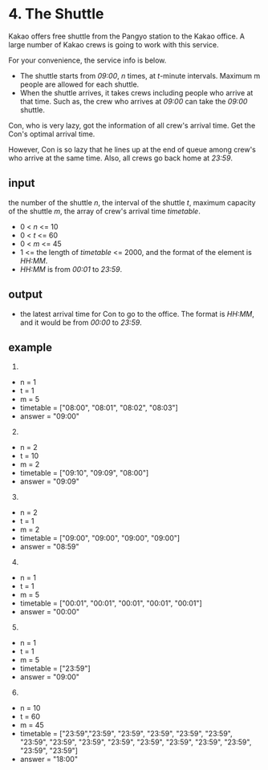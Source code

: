 # 4. The Shuttle
Kakao offers free shuttle from the Pangyo station to the Kakao office. A large number of Kakao crews is going to work with this service.

For your convenience, the service info is below.
- The shuttle starts from *09:00*, *n* times, at *t*-minute intervals. Maximum m people are allowed for each shuttle.
- When the shuttle arrives, it takes crews including people who arrive at that time. Such as, the crew who arrives at *09:00* can take the *09:00* shuttle.

Con, who is very lazy, got the information of all crew's arrival time. Get the Con's optimal arrival time.

However, Con is so lazy that he lines up at the end of queue among crew's who arrive at the same time. Also, all crews go back home at *23:59*. 

## input
the number of the shuttle *n*, the interval of the shuttle *t*, maximum capacity of the shuttle *m*, the array of crew's arrival time *timetable*.

- 0 < *n* <= 10
- 0 < *t* <= 60
- 0 < *m* <= 45
- 1 <= the length of *timetable* <= 2000, and the format of the element is *HH:MM*.
- *HH:MM* is from *00:01* to *23:59*.

## output
- the latest arrival time for Con to go to the office. The format is *HH:MM*, and it would be from *00:00* to *23:59*.

## example
1.
- n = 1
- t = 1
- m = 5
- timetable = ["08:00", "08:01", "08:02", "08:03"]
- answer = "09:00"

2.
- n = 2
- t = 10
- m = 2
- timetable = ["09:10", "09:09", "08:00"]
- answer = "09:09"

3.
- n = 2
- t = 1
- m = 2
- timetable = ["09:00", "09:00", "09:00", "09:00"]
- answer = "08:59"

4.
- n = 1
- t = 1
- m = 5
- timetable = ["00:01", "00:01", "00:01", "00:01", "00:01"]
- answer = "00:00"

5.
- n = 1
- t = 1
- m = 5
- timetable = ["23:59"]
- answer = "09:00"

6.
- n = 10
- t = 60
- m = 45
- timetable = ["23:59","23:59", "23:59", "23:59", "23:59", "23:59", "23:59", "23:59", "23:59", "23:59", "23:59", "23:59", "23:59", "23:59", "23:59", "23:59"]
- answer = "18:00"
